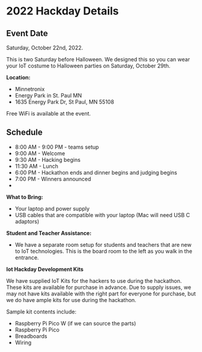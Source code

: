 # 2022 Hackday Details

## Event Date

Saturday, October 22nd, 2022.  

This is two Saturday before Halloween.  We designed this so you can wear your IoT costume to Halloween parties on Saturday, October 29th.

**Location:**

* Minnetronix
* Energy Park in St. Paul MN
* 1635 Energy Park Dr, St Paul, MN 55108

Free WiFi is available at the event.

## Schedule

* 8:00 AM - 9:00 PM - teams setup
* 9:00 AM - Welcome
* 9:30 AM - Hacking begins
* 11:30 AM - Lunch
* 6:00 PM - Hackathon ends and dinner begins and judging begins
* 7:00 PM - Winners announced
* 
**What to Bring:**

* Your laptop and power supply
* USB cables that are compatible with your laptop (Mac will need USB C adaptors)

**Student and Teacher Assistance:**

* We have a separate room setup for students and teachers that are new to IoT technologies.  This is the board room to the left as you walk in the entrance.

**Iot Hackday Development Kits**

We have supplied IoT Kits for the hackers to use during the hackathon.  These kits are available for purchase in advance.  Due to supply issues, we may not have kits available with the right part for everyone for purchase, but we do have ample kits for use during the hackathon.

Sample kit contents include:

* Raspberry Pi Pico W (if we can source the parts)
* Raspberry Pi Pico
* Breadboards
* Wiring

